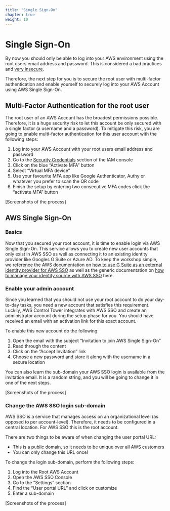 ```yaml
---
title: "Single Sign-On"
chapter: true
weight: 10
---
```


# Single Sign-On

By now you should only be able to log into your AWS environment using the root users email address and password. This is considered a bad practices and [very insecure](https://docs.aws.amazon.com/IAM/latest/UserGuide/id_root-user.html).

Therefore, the next step for you is to secure the root user with multi-factor authentication and enable yourself to securely log into your AWS Account using AWS Single Sign-On.

## Multi-Factor Authentication for the root user

The root user of an AWS Account has the broadest permissions possible. Therefore, it is a huge security risk to let this account be only secured with a single factor (a username and a password). To mitigate this risk, you are going to enable multi-factor authentication for this user account with the following steps:

1. Log into your AWS Account with your root users email address and password
1. Go to the [Security Credentials](https://console.aws.amazon.com/iam/home#/security_credentials$mfa) section of the IAM console
1. Click on the blue “Activate MFA” button
1. Select “Virtual MFA device”
1. Use your favourite MFA app like Google Authenticator, Authy or whatever you prefer to scan the QR code
1. Finish the setup by entering two consecutive MFA codes click the “activate MFA” button

[Screenshots of the process]

## AWS Single Sign-On

### Basics

Now that you secured your root account, it is time to enable login via AWS Single Sign-On. This service allows you to create new user accounts that only exist in AWS SSO as well as connecting it to an existing identity provider like Googles G Suite or Azure AD.
To keep the workshop simple, we reference the AWS documentation on [how to use G Suite as an external identity provider for AWS SSO](https://aws.amazon.com/blogs/security/how-to-use-g-suite-as-external-identity-provider-aws-sso/) as well as the generic documentation on [how to manage your identity source with AWS SSO](https://docs.aws.amazon.com/singlesignon/latest/userguide/manage-your-identity-source.html) here.

### Enable your admin account

Since you learned that you should not use your root account to do your day-to-day tasks, you need a new account that satisfies this requirement. Luckily, AWS Control Tower integrates with AWS SSO and create an administrator account during the setup phase for you. You should have received an email with an activation link for this exact account.

To enable this new account do the following:

1. Open the email with the subject “Invitation to join AWS Single Sign-On”
1. Read through the content
1. Click on the “Accept Invitation” link
1. Choose a new password and store it along with the username in a secure location

You can also learn the sub-domain your AWS SSO login is available from the invitation email. It is a random string, and you will be going to change it in one of the next steps.

[Screenshots of the process]

### Change the AWS SSO login sub-domain

AWS SSO is a service that manages access on an organizational level (as opposed to per account-level). Therefore, it needs to be configured in a central location. For AWS SSO this is the root account.

There are two things to be aware of when changing the user portal URL:

- This is a public domain, so it needs to be unique over all AWS customers
- You can only change this URL once!

To change the login sub-domain, perform the following steps:

1. Log into the Root AWS Account
1. Open the AWS SSO Console
1. Go to the “Settings” section
1. Find the “User portal URL” and click on customize
1. Enter a sub-domain

[Screenshots of the process]
